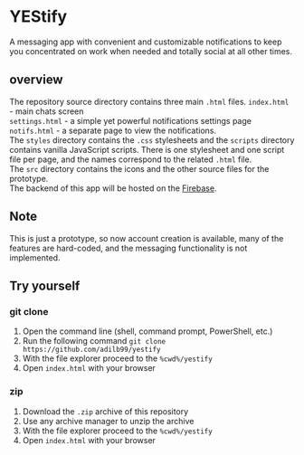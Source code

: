 # YEStify
A messaging app with convenient and customizable notifications to keep you concentrated on work when needed and totally social at all other times.

## overview
The repository source directory contains three main `.html` files.
`index.html` - main chats screen <br>
`settings.html` - a simple yet powerful notifications settings page <br>
`notifs.html` - a separate page to view the notifications. <br>
The `styles` directory contains the `.css` stylesheets and the `scripts` directory contains vanilla JavaScript scripts. There is one stylesheet and one script file per page, and the names correspond to the related `.html` file. <br>
The `src` directory contains the icons and the other source files for the prototype. <br>
The backend of this app will be hosted on the [Firebase](https://firebase.google.com/).

## Note
This is just a prototype, so now account creation is available, many of the features are hard-coded, and the messaging functionality is not implemented.

## Try yourself
### git clone
1. Open the command line (shell, command prompt, PowerShell, etc.)
2. Run the following command
`git clone https://github.com/adilb99/yestify`
3. With the file explorer proceed to the `%cwd%/yestify`
4. Open `index.html` with your browser

### zip
1. Download the `.zip` archive of this repository
2. Use any archive manager to unzip the archive
3. With the file explorer proceed to the `%cwd%/yestify`
4. Open `index.html` with your browser

